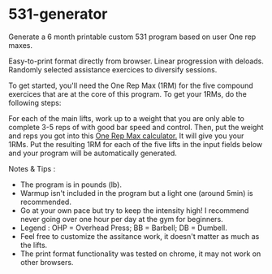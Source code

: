 # 531-generator

Generate a 6 month printable custom 531 program based on user One rep maxes.

Easy-to-print format directly from browser. 
Linear progression with deloads. 
Randomly selected assistance exercices to diversify sessions.

To get started, you'll need the One Rep Max (1RM) for the five compound exercices that are at the core of this program. To get your 1RMs, do the following steps:

For each of the main lifts, work up to a weight that you are only able to complete 3-5 reps of with 
good bar speed and control. Then, put the weight and reps you got into this <a href="http://www.exrx.net/Calculators/OneRepMax.html"> One Rep Max calculator.</a> It will give you your 1RMs. Put the resulting 1RM for each of the five lifts in the input fields below and your program will be automatically generated.

Notes & Tips : 
  <ul>
    <li> The program is in pounds (lb). </li>
    <li> Warmup isn't included in the program but a light one (around 5min) is recommended. </li>
    <li> Go at your own pace but try to keep the intensity high! I recommend never going over one hour per day at the gym for beginners. </li>
    <li> Legend : OHP = Overhead Press; BB = Barbell; DB = Dumbell. </li>
    <li> Feel free to customize the assitance work, it doesn't matter as much as the lifts. </li>
    <li> The print format functionality was tested on chrome, it may not work on other browsers. </li>
  </ul> 
